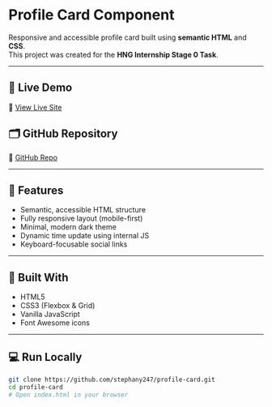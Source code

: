 # Profile Card Component

Responsive and accessible profile card built using **semantic HTML** and **CSS**.  
This project was created for the **HNG Internship Stage 0 Task**.

---

## 🚀 Live Demo
🔗 [View Live Site](https://stephany247.github.io/profile-card/)

## 🗂️ GitHub Repository
🔗 [GitHub Repo](https://github.com/stephany247/profile-card)

---

## 🧠 Features
- Semantic, accessible HTML structure
- Fully responsive layout (mobile-first)
- Minimal, modern dark theme
- Dynamic time update using internal JS
- Keyboard-focusable social links

---

## 🧰 Built With
- HTML5
- CSS3 (Flexbox & Grid)
- Vanilla JavaScript
- Font Awesome icons

---

## 💻 Run Locally

```bash
git clone https://github.com/stephany247/profile-card.git
cd profile-card
# Open index.html in your browser
